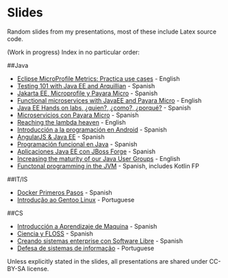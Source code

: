 Slides
======

Random slides from my presentations, most of these include Latex source code.

(Work in progress) Index in no particular order:

##Java
* [Eclipse MicroProfile Metrics: Practica use cases](metrics-usecases/main.pdf) - English
* [Testing 101 with Java EE and Arquillian](arquillian/main.pdf) - Spanish
* [Jakarta EE, Microprofile y Payara Micro](jakarta-ee-micro/main.pdf) - Spanish
* [Functional microservices with JavaEE and Payara Micro](java-ee-micro/main.pdf) - English
* [Java EE Hands on labs, ¿quien?, ¿como?, ¿porqué?](javaee-2017/main.pdf) - Spanish
* [Microservicios con Payara Micro](payara-micro/main.pdf) - Spanish
* [Reaching the lambda heaven](lambda-heaven/main.pdf) - English
* [Introducción a la programación en Android](android-intro/main.pdf) - Spanish
* [AngularJS & Java EE](angularjs-javaee/main.pdf) - Spanish
* [Programación funcional en Java](fp-java/main.pdf) - Spanish
* [Aplicaciones Java EE con JBoss Forge](jboss-forge-eclipse/main.pdf) - Spanish
* [Increasing the maturity of our Java User Groups](ug-maturity/UG_MaturityLevels.pdf) - English
* [Functonal programming in the JVM](functional-jvm/main.pdf) - Spanish, includes Kotlin FP

##IT/IS
* [Docker Primeros Pasos](docker-primeros-pasos/main.pdf) - Spanish
* [Introdução ao Gentoo Linux](gentoo-portugues/small.pdf) - Portuguese

##CS
* [Introducción a Aprendizaje de Maquina](machine-learning/main.pdf) - Spanish
* [Ciencia y FLOSS](ciencia-y-floss/small.pdf) - Spanish
* [Creando sistemas enterprise con Software Libre](coecys-2014/presentacion.pdf) - Spanish
* [Defesa de sistemas de informação](defesa-sistemas-informação/small.pdf) - Portuguese


Unless explicitly stated in the slides, all presentations are shared under CC-BY-SA license.
